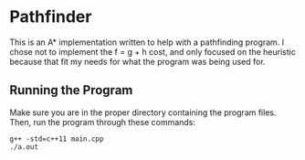 # Pathfinder

This is an A* implementation written to help with a pathfinding program. I chose not to implement the f = g + h cost, and only focused on the heuristic because that fit my needs for what the program was being used for.  

## Running the Program
Make sure you are in the proper directory containing the program files. Then, run the program through these commands:
```
g++ -std=c++11 main.cpp
./a.out
```
